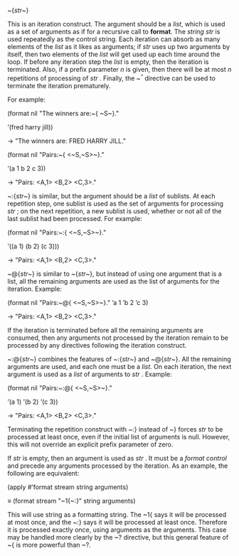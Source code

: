  



&#126;\{*str*&#126;\} 



This is an iteration construct. The argument should be a <i>list</i>, which is used as a set of arguments as if for a recursive call to **format**. The <i>string str</i> is used repeatedly as the control string. Each iteration can absorb as many elements of the <i>list</i> as it likes as arguments; if <i>str</i> uses up two arguments by itself, then two elements of the <i>list</i> will get used up each time around the loop. If before any iteration step the <i>list</i> is empty, then the iteration is terminated. Also, if a prefix parameter <i>n</i> is given, then there will be at most <i>n</i> repetitions of processing of <i>str</i> . Finally, the &#126;<i><sup>^</sup></i> directive can be used to terminate the iteration prematurely. 



For example: 



(format nil "The winners are:&#126;\{ &#126;S&#126;\}." 



’(fred harry jill)) 



→ "The winners are: FRED HARRY JILL." 



(format nil "Pairs:&#126;\{ &lt;&#126;S,&#126;S&gt;&#126;\}." 



’(a 1 b 2 c 3)) 



→ "Pairs: &lt;A,1&gt; &lt;B,2&gt; &lt;C,3&gt;." 



&#126;:\{*str*&#126;\} is similar, but the argument should be a *list* of sublists. At each repetition step, one sublist is used as the set of arguments for processing *str* ; on the next repetition, a new sublist is used, whether or not all of the last sublist had been processed. For example: 



(format nil "Pairs:&#126;:\{ &lt;&#126;S,&#126;S&gt;&#126;\}." 



’((a 1) (b 2) (c 3))) 



→ "Pairs: &lt;A,1&gt; &lt;B,2&gt; &lt;C,3&gt;." 



&#126;@\{*str*&#126;\} is similar to &#126;\{*str*&#126;\}, but instead of using one argument that is a list, all the remaining arguments are used as the list of arguments for the iteration. Example: 



(format nil "Pairs:&#126;@\{ &lt;&#126;S,&#126;S&gt;&#126;\}." ’a 1 ’b 2 ’c 3) 



→ "Pairs: &lt;A,1&gt; &lt;B,2&gt; &lt;C,3&gt;." 



If the iteration is terminated before all the remaining arguments are consumed, then any arguments not processed by the iteration remain to be processed by any directives following the iteration construct. 







 



 



&#126;:@\{*str*&#126;\} combines the features of &#126;:\{*str*&#126;\} and &#126;@\{*str*&#126;\}. All the remaining arguments are used, and each one must be a *list*. On each iteration, the next argument is used as a *list* of arguments to *str* . Example: 



(format nil "Pairs:&#126;:@\{ &lt;&#126;S,&#126;S&gt;&#126;\}." 



’(a 1) ’(b 2) ’(c 3)) 



→ "Pairs: &lt;A,1&gt; &lt;B,2&gt; &lt;C,3&gt;." 



Terminating the repetition construct with &#126;:\} instead of &#126;\} forces *str* to be processed at least once, even if the initial list of arguments is null. However, this will not override an explicit prefix parameter of zero. 



If *str* is empty, then an argument is used as *str* . It must be a *format control* and precede any arguments processed by the iteration. As an example, the following are equivalent: 



(apply #’format stream string arguments) 



*≡* (format stream "&#126;1\{&#126;:\}" string arguments) 



This will use string as a formatting string. The &#126;1\{ says it will be processed at most once, and the &#126;:\} says it will be processed at least once. Therefore it is processed exactly once, using arguments as the arguments. This case may be handled more clearly by the &#126;? directive, but this general feature of &#126;\{ is more powerful than &#126;?. 



